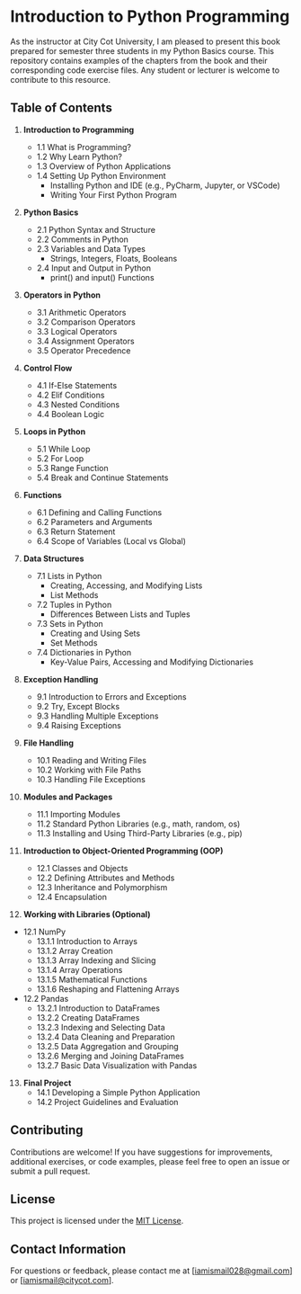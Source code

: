# Introduction to Python Programming

As the instructor at City Cot University, I am pleased to present this book prepared for semester three students in my Python Basics course. This repository contains examples of the chapters from the book and their corresponding code exercise files. Any student or lecturer is welcome to contribute to this resource.

## Table of Contents

1. **Introduction to Programming**
   - 1.1 What is Programming?
   - 1.2 Why Learn Python?
   - 1.3 Overview of Python Applications
   - 1.4 Setting Up Python Environment
      - Installing Python and IDE (e.g., PyCharm, Jupyter, or VSCode)
      - Writing Your First Python Program

2. **Python Basics**
   - 2.1 Python Syntax and Structure
   - 2.2 Comments in Python
   - 2.3 Variables and Data Types
      - Strings, Integers, Floats, Booleans
   - 2.4 Input and Output in Python
      - print() and input() Functions

3. **Operators in Python**
   - 3.1 Arithmetic Operators
   - 3.2 Comparison Operators
   - 3.3 Logical Operators
   - 3.4 Assignment Operators
   - 3.5 Operator Precedence

4. **Control Flow**
   - 4.1 If-Else Statements
   - 4.2 Elif Conditions
   - 4.3 Nested Conditions
   - 4.4 Boolean Logic

5. **Loops in Python**
   - 5.1 While Loop
   - 5.2 For Loop
   - 5.3 Range Function
   - 5.4 Break and Continue Statements

6. **Functions**
   - 6.1 Defining and Calling Functions
   - 6.2 Parameters and Arguments
   - 6.3 Return Statement
   - 6.4 Scope of Variables (Local vs Global)

7. **Data Structures**
   - 7.1 Lists in Python
      - Creating, Accessing, and Modifying Lists
      - List Methods
   - 7.2 Tuples in Python
      - Differences Between Lists and Tuples
   - 7.3 Sets in Python
      - Creating and Using Sets
      - Set Methods
   - 7.4 Dictionaries in Python
      - Key-Value Pairs, Accessing and Modifying Dictionaries

8. **Exception Handling**
   - 9.1 Introduction to Errors and Exceptions
   - 9.2 Try, Except Blocks
   - 9.3 Handling Multiple Exceptions
   - 9.4 Raising Exceptions

9. **File Handling**
    - 10.1 Reading and Writing Files
    - 10.2 Working with File Paths
    - 10.3 Handling File Exceptions

10. **Modules and Packages**
    - 11.1 Importing Modules
    - 11.2 Standard Python Libraries (e.g., math, random, os)
    - 11.3 Installing and Using Third-Party Libraries (e.g., pip)

11. **Introduction to Object-Oriented Programming (OOP)**
    - 12.1 Classes and Objects
    - 12.2 Defining Attributes and Methods
    - 12.3 Inheritance and Polymorphism
    - 12.4 Encapsulation

12. **Working with Libraries (Optional)**
   - 12.1 NumPy
      - 13.1.1 Introduction to Arrays
      - 13.1.2 Array Creation
      - 13.1.3 Array Indexing and Slicing
      - 13.1.4 Array Operations
      - 13.1.5 Mathematical Functions
      - 13.1.6 Reshaping and Flattening Arrays
   - 12.2 Pandas
      - 13.2.1 Introduction to DataFrames
      - 13.2.2 Creating DataFrames
      - 13.2.3 Indexing and Selecting Data
      - 13.2.4 Data Cleaning and Preparation
      - 13.2.5 Data Aggregation and Grouping
      - 13.2.6 Merging and Joining DataFrames
      - 13.2.7 Basic Data Visualization with Pandas

13. **Final Project**
    - 14.1 Developing a Simple Python Application
    - 14.2 Project Guidelines and Evaluation


## Contributing

Contributions are welcome! If you have suggestions for improvements, additional exercises, or code examples, please feel free to open an issue or submit a pull request.

## License

This project is licensed under the [MIT License](LICENSE).

## Contact Information

For questions or feedback, please contact me at [iamismail028@gmail.com] or [iamismail@citycot.com].
